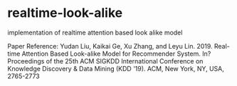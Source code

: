 # realtime-look-alike

implementation of realtime attention based look alike model

Paper Reference:
Yudan Liu, Kaikai Ge, Xu Zhang, and Leyu Lin. 2019. Real-time Attention Based Look-alike Model for Recommender System. In?Proceedings of the 25th ACM SIGKDD International Conference on Knowledge Discovery & Data Mining (KDD '19). ACM, New York, NY, USA, 2765-2773
